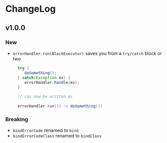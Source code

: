 # ChangeLog

## v1.0.0

### New

 - `errorHandler.run(BlockExecutor)` saves you from a `try/catch` block or two 
   ```java
     try {
        doSomething();
     } catch(Exception ex) {
        errorHandler.handle(ex);
     }
     
     // can now be written as
     
     errorHandler.run(() -> doSomething())
   ```

### Breaking
 
 - `bindErrorCode` renamed to `bind`
 - `bindErrorCodeClass` renamed to `bindClass`
 




